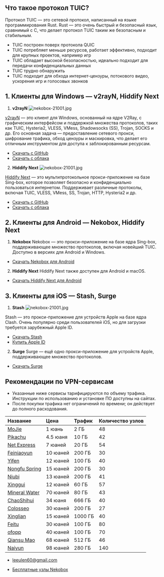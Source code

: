 

## Что такое протокол TUIC?

Протокол TUIC — это сетевой протокол, написанный на языке программирования Rust. Rust — это очень быстрый и безопасный язык, сравнимый с C, что делает протокол TUIC таким же безопасным и стабильным.

* TUIC построен поверх протокола QUIC
* TUIC потребляет меньше ресурсов, работает эффективно, подходит для крупных проектов, например игр
* TUIC обладает высокой безопасностью, идеально подходит для передачи конфиденциальных данных
* TUIC трудно обнаружить
* TUIC подходит для обхода интернет-цензуры, потокового видео, ускорения игр и голосовых звонков

## 1. Клиенты для Windows — v2rayN, Hiddify Next

1. **v2rayN**
   ![nekobox-21001.jpg](https://nekobox.info/img/nekobox-21001.jpg)

[v2rayN](https://getfreevpn.info/zh/docs/vpn%E6%95%99%E7%A8%8B/%E4%B8%8B%E8%BD%BD%E5%B9%B6%E4%BD%BF%E7%94%A8v2rayN%E8%BD%AF%E4%BB%B6/) — это клиент для Windows, основанный на ядре V2Ray, с графическим интерфейсом и поддержкой множества протоколов, таких как TUIC, Hysteria2, VLESS, VMess, Shadowsocks (SS), Trojan, SOCKS и др. Его основная задача — предоставление сетевого прокси, шифрование трафика, обход цензуры и маскировка, что делает его отличным инструментом для доступа к заблокированным ресурсам.

* [Скачать с GitHub](https://github.com/2dust/v2rayN/releases/download/7.13.6/v2rayN-windows-64-desktop.zip)
* [Скачать с облака](https://pan1.mene.lol/s/8WEiK)

2. **Hiddify Next**
   ![nekobox-21001.jpg](https://nekobox.info/img/nekobox-21002.jpg)

[Hiddify Next](https://hiddify.me/zh) — это мультипротокольное прокси-приложение на базе Sing-box, которое позволяет безопасно и конфиденциально пользоваться интернетом. Поддерживает различные протоколы, включая TUIC, VLESS, VMess, SS, Trojan, HTTP, Hysteria2 и др.

* [Скачать с GitHub](https://github.com/hiddify/hiddify-app/releases/download/v2.0.5/Hiddify-Windows-Setup-x64.exe)
* [Скачать с облака](https://pan1.mene.lol/s/jOAia)

## 2. Клиенты для Android — Nekobox, Hiddify Next

1. **Nekobox**
   Nekobox — это прокси-приложение на базе ядра Sing-box, поддерживающее множество протоколов, включая новейший TUIC. Доступно в версиях для Android и Windows.

* [Скачать Nekobox для Android](https://pan1.mene.lol/s/5Xvia)

2. **Hiddify Next**
   Hiddify Next также доступен для Android и macOS.

* [Скачать Hiddify Next для Android](https://pan1.mene.lol/s/M3of6)

## 3. Клиенты для iOS — Stash, Surge

1. **Stash**
   ![nekobox-21001.jpg](https://nekobox.info/img/nekobox-21003.jpg)

Stash — это прокси-приложение для устройств Apple на базе ядра Clash. Очень популярно среди пользователей iOS, но для загрузки требуется зарубежный Apple ID.

* [Скачать Stash](https://apps.apple.com/us/app/stash-rule-based-proxy/id1596063349)
* [Купить Apple ID](https://bnb.lat/buy/2)

2. **Surge**
   Surge — ещё одно прокси-приложение для устройств Apple, поддерживающее множество протоколов.

* [Скачать Surge](https://apps.apple.com/us/app/surge-5/id1442620678)

## Рекомендации по VPN-сервисам

* Указанные ниже сервисы тарифицируются по объему трафика. Инструкции по использованию и установке ПО доступны на сайтах.
* После покупки трафика нет ограничений по времени; он действует до полного расходования.

| Название | Цена | Трафик | Количество узлов |
| :--- | :--- | :--- | :--- |
| [MoJie](https://mojie.ws/#/register?code=BpCuERz0) | 1 юань | 2 ГБ | 48 |
| [Pikachu](https://pkhub.net/#/register?code=A6O9EIj0) | 4.5 юаня | 10 ГБ | 42 |
| [Net Express](https://wjkc66.vip?c=REZUOC) | 7 юаней | 20 ГБ | 54 |
| [Feiniaoyun](https://feiniaoyun.xyz/#/register?code=GpIqYOb5) | 10 юаней | 200 ГБ | 30 |
| [Yifen](https://xn--4gqx1hgtfdmt.com/#/register?code=Aqr3awfK) | 12 юаней | 100 ГБ | 40 |
| [Nongfu Spring](https://www.nfsq.us/#/register?code=i1fXTMYk) | 15 юаней | 200 ГБ | 30 |
| [Niubi](https://6666b.idsduf.com/#/login?code=sT9kLfc6) | 13 юаней | 200 ГБ | 41 |
| [Xinggui](https://bd.srcloud.art/#/register?code=fvyGkr5j) | 12 юаней | 60 ГБ | 57 |
| [Mineral Water](https://5ldpe1hbmgj4ryv9.600mlt.cc/register?code=noYz548c) | 70 юаней | 80 ГБ | 43 |
| [ChaoShihui](https://cshjc.shop/register?code=GadIbTHc) | 34 юаня | 666 ГБ | 40 |
| [Colosseo](https://www.crosswall.org/#/register?code=3imspEVi) | 30 юаней | 200 ГБ | 27 |
| [Xinglian](https://xn--mes995ajya725k.xyz/#/register?code=xFHkxqZv) | 15 юаней | 1000 ГБ | 40 |
| [Feitu](https://www.xn--9kq10e0y7h.site/index.html?register=TtwX5VXt) | 30 юаней | 100 ГБ | 80 |
| [ofopp](https://kk.ofopp.net/#/register?code=A2UmuXR8) | 40 юаней | 100 ГБ | 70 |
| [Qiansu Mao](https://tmsreta.top/#/register?code=mmgD0jY7) | 68 юаней | 512 ГБ | 46 |
| [Naiyun](https://www.v2ny.me?path=register&code=05XjPGu5) | 98 юаней | 280 ГБ | 140 |

* [leeulen60@gmail.com](mailto:leeulen60@gmail.com)

* [Бесплатные узлы Nekobox](https://nekobox.info/zh/docs/nekobox%E6%95%99%E7%A8%8B/nekobox%E5%85%8D%E8%B4%B9%E8%8A%82%E7%82%B9%E5%88%86%E4%BA%AB/)


